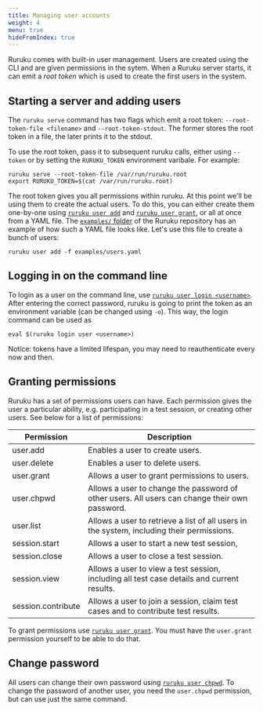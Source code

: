 ```yaml
---
title: Managing user accounts
weight: 4
menu: true
hideFromIndex: true
---
```


Ruruku comes with built-in user management.
Users are created using the CLI and are given permissions in the sytem.
When a Ruruku server starts, it can emit a _root token_ which is used to create the first users in the system.

## Starting a server and adding users
The `ruruku serve` command has two flags which emit a root token: `--root-token-file <filename>` and `--root-token-stdout`.
The former stores the root token in a file, the later prints it to the stdout.

To use the root token, pass it to subsequent ruruku calls, either using `--token` or by setting the `RURUKU_TOKEN` environment varibale.
For example:
```
ruruku serve --root-token-file /var/run/ruruku.root
export RURUKU_TOKEN=$(cat /var/run/ruruku.root)
```

The root token gives you all permissions within ruruku. At this point we'll be using them to create the actual users.
To do this, you can either create them one-by-one using [`ruruku user add`](../cli/ruruku_user_add) and [`ruruku user grant`](../cli/ruruku_user_grant),
or all at once from a YAML file. The [`examples/` folder](https://github.com/32leaves/ruruku/tree/master/examples) of the Ruruku repository has
an example of how such a YAML file looks like. Let's use this file to create a bunch of users:
```
ruruku user add -f examples/users.yaml
```

## Logging in on the command line
To login as a user on the command line, use [`ruruku user login <username>`](../cli/ruruku_user_login). After entering the correct password,
ruruku is going to print the token as an environment variable (can be changed using `-o`). This way, the login
command can be used as
```
eval $(ruruku login user <username>)
```
Notice: tokens have a limited lifespan, you may need to reauthenticate every now and then.

## Granting permissions
Ruruku has a set of permissions users can have. Each permission gives the user a particular ability, e.g. participating
in a test session, or creating other users. See below for a list of permissions:

| Permission         | Description                                                                                   |
|--------------------|-----------------------------------------------------------------------------------------------|
| user.add           | Enables a user to create users.                                                               |
| user.delete        | Enables a user to delete users.                                                               |
| user.grant         | Allows a user to grant permissions to users.                                                  |
| user.chpwd         | Allows a user to change the password of other users. All users can change their own password. |
| user.list          | Allows a user to retrieve a list of all users in the system, including their permissions.     |
| session.start      | Allows a user to start a new test session,                                                    |
| session.close      | Allows a user to close a test session.                                                        |
| session.view       | Allows a user to view a test session, including all test case details and current results.    |
| session.contribute | Allows a user to join a session, claim test cases and to contribute test results.             |

To grant permissions use [`ruruku user grant`](../cli/ruruku_user_grant). You must have the `user.grant` permission yourself to be able to do that.

## Change password
All users can change their own password using [`ruruku user chpwd`](../cli/ruruku_user_chpwd). To change the password of another user, you need the
`user.chpwd` permission, but can use just the same command.